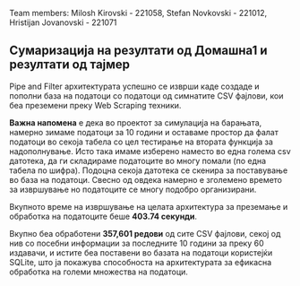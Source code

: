 Team members:
Milosh Kirovski - 221058,
Stefan Novkovski - 221012,
Hristijan Jovanovski - 221071
## Сумаризација на резултати од Домашна1 и резултати од тајмер

Pipe and Filter архитектурата успешно се изврши каде создаде и пополни база на податоци со податоци од симнатите CSV фајлови, кои беа преземени преку Web Scraping техники. 

**Важна напомена** е дека во проектот за симулација на барањата, намерно зимаме податоци за 10 години и оставаме простор да фалат податоци во секоја табела со цел тестирање на втората функција за надополнување. Исто така имаме изберено наместо во една голема csv датотека, да ги складираме податоците во многу помали (по една табела по шифра). Подоцна секоја датотека се скенира за поставување во база на податоци.
Свесно од овдека намерно е зголемено времето за извршување но податоците се многу подобро организирани. 

Вкупното време на извршување на целата архитектура за преземање и обработка на податоците беше **403.74 секунди**. 

Вкупно беа обработени **357,601 редови** од сите CSV фајлови, секој од нив со посебни информации за последните 10 години за преку 60 издавачи, и истите беа поставени во базата на податоци користејќи SQLite, што ја покажува способноста на архитектурата за ефикасна обработка на големи множества на податоци.
